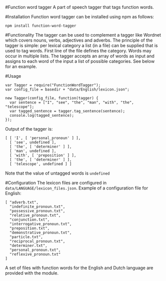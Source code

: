 #Function word tagger
A part of speech tagger that tags function words. 

#Installation
Function word tagger can be installed using npm as follows:
```
npm install function-word-tagger
```

#Functionality
The tagger can be used to complement a tagger like Wordnet which covers nouns, verbs, adjectives and adverbs. The principle of the tagger is simple: per lexical category a list (in a file) can be supplied that is used to tag words. First line of the file defines the category. Words may occur in multiple lists.
The tagger accepts an array of words as input and assigns to each word of the input a list of possible categories. See below for an example.

#Usage
```
var Tagger = require("FunctionWordTagger");
var config_file = basedir + "data/English/lexicon.json";

new Tagger(config_file, function(tagger) {
  var sentence = ["I", "see", "the", "man", "with", "the", "telescope"];
  var tagged_sentence = tagger.tag_sentence(sentence);
  console.log(tagged_sentence);
});
```
Output of the tagger is:
```
[ [ 'I', [ 'personal_pronoun' ] ],
  [ 'see', undefined ],
  [ 'the', [ 'determiner' ] ],
  [ 'man', undefined ],
  [ 'with', [ 'preposition' ] ],
  [ 'the', [ 'determiner' ] ],
  [ 'telescope', undefined ] ]
```
Note that the value of untagged words is <code>undefined</code>

#Configuration
The lexicon files are configured in <code>data/LANGUAGE/lexicon_files.json</code>. Example of a configuration file for English:
```
[ "adverb.txt",
  "indefinite_pronoun.txt",
  "possessive_pronoun.txt",
  "relative_pronoun.txt",
  "conjunction.txt",
  "interrogative_pronoun.txt",
  "preposition.txt",
  "demonstrative_pronoun.txt",
  "particle.txt",
  "reciprocal_pronoun.txt",
  "determiner.txt",
  "personal_pronoun.txt",
  "reflexive_pronoun.txt"
]
```
A set of files with function words for the English and Dutch language are provided with the module.